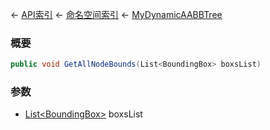 ← [API索引](Api-Index) ← [命名空间索引](Namespace-Index) ← [MyDynamicAABBTree](VRageMath.MyDynamicAABBTree)

### 概要

```csharp
public void GetAllNodeBounds(List<BoundingBox> boxsList)
```

### 参数

* [List&lt;BoundingBox&gt;](https://docs.microsoft.com/en-us/dotnet/api/System.Collections.Generic.List-1?view=netframework-4.6) boxsList
